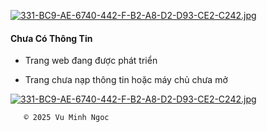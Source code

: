[![331-BC9-AE-6740-442-F-B2-A8-D2-D93-CE2-C242.jpg](https://i.postimg.cc/rwb53pVK/331-BC9-AE-6740-442-F-B2-A8-D2-D93-CE2-C242.jpg)](https://postimg.cc/xXvkbnb2)


   ####  Chưa Có Thông Tin

   - Trang web đang được phát triển

   - Trang chưa nạp thông tin hoặc máy chủ chưa mở 


[![331-BC9-AE-6740-442-F-B2-A8-D2-D93-CE2-C242.jpg](https://i.postimg.cc/rwb53pVK/331-BC9-AE-6740-442-F-B2-A8-D2-D93-CE2-C242.jpg)](https://postimg.cc/xXvkbnb2)

       ©️ 2025 Vu Minh Ngoc